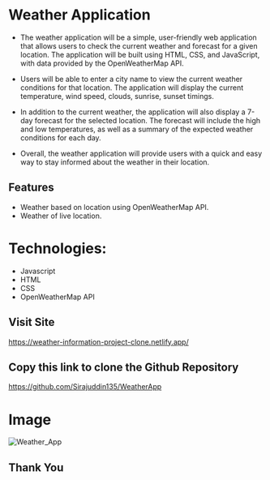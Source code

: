 # Weather Application
- The weather application will be a simple, user-friendly web application that allows users to check the current weather and forecast for a given location. The application will be built using HTML, CSS, and JavaScript, with data provided by the OpenWeatherMap API.

- Users will be able to enter a city name to view the current weather conditions for that location. The application will display the current temperature, wind speed, clouds, sunrise, sunset timings.

- In addition to the current weather, the application will also display a 7-day forecast for the selected location. The forecast will include the high and low temperatures, as well as a summary of the expected weather conditions for each day.

- Overall, the weather application will provide users with a quick and easy way to stay informed about the weather in their location.

## Features
- Weather based on location using OpenWeatherMap API.
- Weather of live location.

# Technologies:
- Javascript
- HTML
- CSS
- OpenWeatherMap API

## Visit Site
https://weather-information-project-clone.netlify.app/

## Copy this link to clone the Github Repository
https://github.com/Sirajuddin135/WeatherApp

# Image
![Weather_App](https://user-images.githubusercontent.com/101395494/210715044-20594c56-24df-4bf7-8236-951e21f710ea.png)

## Thank You
